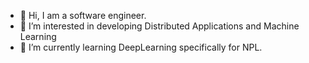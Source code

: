 

<!---
kennethsebastian/kennethsebastian is a ✨ special ✨ repository because its `README.md` (this file) appears on your GitHub profile.
You can click the Preview link to take a look at your changes.
--->

- 👋 Hi, I am a software engineer.
- 👀 I’m interested in developing Distributed Applications and Machine Learning
- 🌱 I’m currently learning DeepLearning specifically for NPL.
